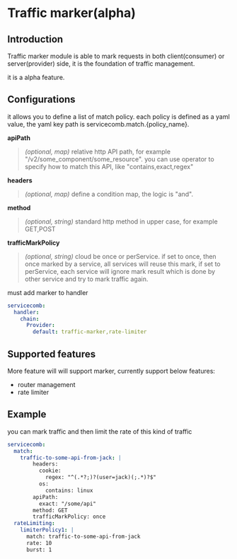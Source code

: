 # Traffic marker(alpha)
## Introduction
Traffic marker module is able to mark requests in both client(consumer) or server(provider) side,
it is the foundation of traffic management.

it is a alpha feature.
## Configurations
it allows you to define a list of match policy.
each policy is defined as a yaml value, the yaml key path is servicecomb.match.{policy_name}.

**apiPath**
> *(optional, map)* relative http API path, for example "/v2/some_component/some_resource".
> you can use operator to specify how to match this API, like "contains,exact,regex"

**headers**
> *(optional, map)* define a condition map, the logic is "and".

**method**
> *(optional, string)* standard http method in upper case, for example GET,POST

**trafficMarkPolicy**
> *(optional, string)* cloud be once or perService. 
> if set to once, then once marked by a service, all services will reuse this mark, 
> if set to perService, each service will ignore mark result which is done by other service and try to mark traffic again.

must add marker to handler 
```yaml
servicecomb:
  handler:
    chain:
      Provider:
        default: traffic-marker,rate-limiter
```
## Supported features
More feature will will support marker, currently support below features:

- router management
- rate limiter

## Example
you can mark traffic and then limit the rate of this kind of traffic
```yaml
servicecomb:
  match:
    traffic-to-some-api-from-jack: |
        headers:
          cookie:
            regex: "^(.*?;)?(user=jack)(;.*)?$"
          os:
            contains: linux
        apiPath:
          exact: "/some/api" 
        method: GET 
        trafficMarkPolicy: once
  rateLimiting:
    limiterPolicy1: |
      match: traffic-to-some-api-from-jack
      rate: 10
      burst: 1
 
```

